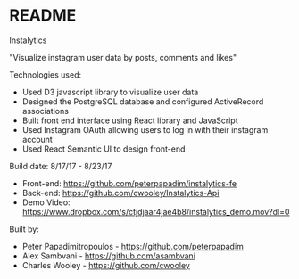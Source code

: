 # README

Instalytics

"Visualize instagram user data by posts, comments and likes"

Technologies used:

+ Used D3 javascript library to visualize user data
+ Designed the PostgreSQL database and configured ActiveRecord associations
+ Built front end interface using React library and JavaScript
+ Used Instagram OAuth allowing users to log in with their instagram account
+ Used React Semantic UI to design front-end

Build date: 8/17/17 - 8/23/17


+ Front-end: https://github.com/peterpapadim/instalytics-fe
+ Back-end: https://github.com/cwooley/Instalytics-Api
+ Demo Video: https://www.dropbox.com/s/ctjdjaar4jae4b8/instalytics_demo.mov?dl=0


Built by:

+ Peter Papadimitropoulos - https://github.com/peterpapadim
+ Alex Sambvani - https://github.com/asambvani
+ Charles Wooley - https://github.com/cwooley
